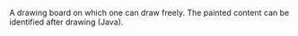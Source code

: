 A drawing board on which one can draw freely. The painted content can be identified after drawing (Java).